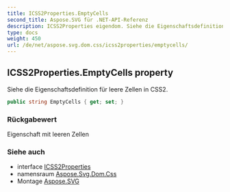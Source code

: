 ```yaml
---
title: ICSS2Properties.EmptyCells
second_title: Aspose.SVG für .NET-API-Referenz
description: ICSS2Properties eigendom. Siehe die Eigenschaftsdefinition für leere Zellen in CSS2.
type: docs
weight: 450
url: /de/net/aspose.svg.dom.css/icss2properties/emptycells/
---
```

## ICSS2Properties.EmptyCells property

Siehe die Eigenschaftsdefinition für leere Zellen in CSS2.

```csharp
public string EmptyCells { get; set; }
```

### Rückgabewert

Eigenschaft mit leeren Zellen

### Siehe auch

* interface [ICSS2Properties](../)
* namensraum [Aspose.Svg.Dom.Css](../../icss2properties/)
* Montage [Aspose.SVG](../../../)


